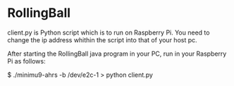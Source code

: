 RollingBall
===========
client.py is Python script which is to run on Raspberry Pi.
You need to change the ip address whithin the script into that of your host pc.

After starting the RollingBall java program in your PC,
run in your Raspberry Pi as follows:

$ ./minimu9-ahrs -b /dev/e2c-1 > python client.py
